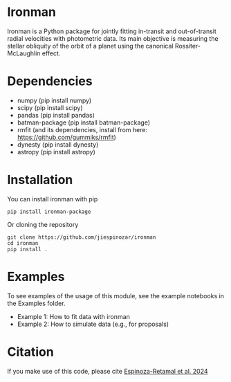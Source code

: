 # Ironman

Ironman is a Python package for jointly fitting in-transit and out-of-transit radial velocities with photometric data. Its main objective is measuring the stellar obliquity of the orbit of a planet using the canonical Rossiter-McLaughlin effect.

# Dependencies

- numpy (pip install numpy)
- scipy (pip install scipy)
- pandas (pip install pandas)
- batman-package (pip install batman-package)
- rmfit (and its dependencies, install from here: https://github.com/gummiks/rmfit)
- dynesty (pip install dynesty)
- astropy (pip install astropy)

# Installation

You can install ironman with pip

```
pip install ironman-package
```
Or cloning the repository

```
git clone https://github.com/jiespinozar/ironman
cd ironman
pip install .
```

# Examples

To see examples of the usage of this module, see the example notebooks in the Examples folder.

- Example 1: How to fit data with ironman
- Example 2: How to simulate data (e.g., for proposals)

# Citation

If you make use of this code, please cite [Espinoza-Retamal et al. 2024](https://ui.adsabs.harvard.edu/abs/2023ApJ...958L..20E/abstract)
